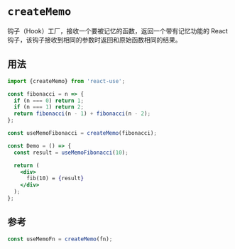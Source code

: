 # `createMemo`

钩子（Hook）工厂，接收一个要被记忆的函数，返回一个带有记忆功能的 React 钩子，该钩子接收到相同的参数时返回和原始函数相同的结果。


## 用法

```jsx
import {createMemo} from 'react-use';

const fibonacci = n => {
  if (n === 0) return 1;
  if (n === 1) return 2;
  return fibonacci(n - 1) + fibonacci(n - 2);
};

const useMemoFibonacci = createMemo(fibonacci);

const Demo = () => {
  const result = useMemoFibonacci(10);

  return (
    <div>
      fib(10) = {result}
    </div>
  );
};
```


## 参考

```js
const useMemoFn = createMemo(fn);
```
